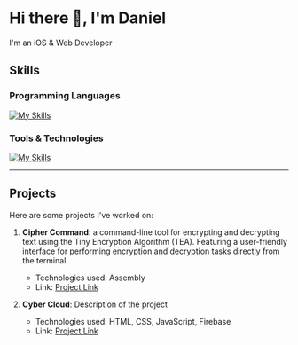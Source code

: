 # Hi there 👋, I'm Daniel

I'm an iOS & Web Developer


## Skills

### Programming Languages
[![My Skills](https://skillicons.dev/icons?i=swift,html,css,java&perline=4)](https://skillicons.dev)


### Tools & Technologies
[![My Skills](https://skillicons.dev/icons?i=git,github,figma,firebase&perline=4)](https://skillicons.dev)


---

## Projects

Here are some projects I've worked on:

1. **Cipher Command**:
   a command-line tool for encrypting and decrypting text using the Tiny Encryption Algorithm (TEA). Featuring a user-friendly interface for performing
   encryption and decryption tasks directly from the terminal.
   - Technologies used: Assembly
   - Link: [Project Link](https://chickenrei.github.io/CipherCommand)

3. **Cyber Cloud**: Description of the project
   - Technologies used: HTML, CSS, JavaScript, Firebase
   - Link: [Project Link](https://github.com/ChickenRei/Cyber-Cloud-OpenSource)
   
